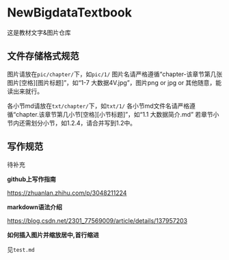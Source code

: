 # NewBigdataTextbook

这是教材文字&图片仓库

## 文件存储格式规范
图片请放在`pic/chapter/`下，如`pic/1/`
图片名请严格遵循“chapter-该章节第几张图片[空格\][图片标题\]”，如“1-7 大数据4V.jpg”，图片png or jpg or 其他随意，能读出来就行。

各小节md请放在`txt/chapter/`下，如`txt/1/`
各小节md文件名请严格遵循“chapter.该章节第几小节[空格\][小节标题\]”，如“1.1 大数据简介.md”
若章节小节内还需划分小节，如1.2.4，请合并写到1.2中。

## 写作规范
待补充

**github上写作指南**

https://zhuanlan.zhihu.com/p/3048211224

**markdown语法介绍**

https://blog.csdn.net/2301_77569009/article/details/137957203

**如何插入图片并缩放居中,首行缩进**

见`test.md`
